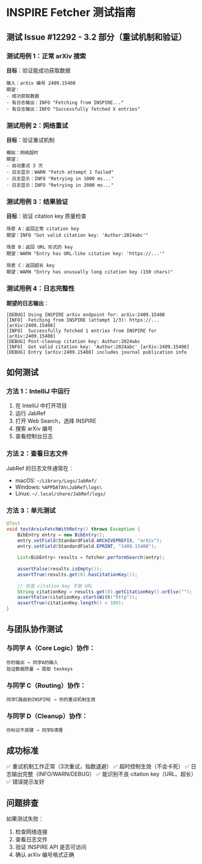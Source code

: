 # INSPIRE Fetcher 测试指南

## 测试 Issue #12292 - 3.2 部分（重试机制和验证）

### 测试用例 1：正常 arXiv 搜索
**目标**：验证能成功获取数据
```
输入：arXiv 编号 2409.15408
期望：
- 成功获取数据
- 有日志输出：INFO "Fetching from INSPIRE..."
- 有日志输出：INFO "Successfully fetched X entries"
```

### 测试用例 2：网络重试
**目标**：验证重试机制
```
模拟：网络超时
期望：
- 自动重试 3 次
- 日志显示：WARN "Fetch attempt 1 failed"
- 日志显示：INFO "Retrying in 1000 ms..."
- 日志显示：INFO "Retrying in 2000 ms..."
```

### 测试用例 3：结果验证
**目标**：验证 citation key 质量检查
```
场景 A：返回正常 citation key
期望：INFO "Got valid citation key: 'Author:2024abc'"

场景 B：返回 URL 形式的 key
期望：WARN "Entry has URL-like citation key: 'https://...'"

场景 C：返回超长 key
期望：WARN "Entry has unusually long citation key (150 chars)"
```

### 测试用例 4：日志完整性
**期望的日志输出**：
```
[DEBUG] Using INSPIRE arXiv endpoint for: arXiv:2409.15408
[INFO]  Fetching from INSPIRE (attempt 1/3): https://... [arXiv:2409.15408]
[INFO]  Successfully fetched 1 entries from INSPIRE for [arXiv:2409.15408]
[DEBUG] Post-cleanup citation key: Author:2024abc
[INFO]  Got valid citation key: 'Author:2024abc' [arXiv:2409.15408]
[DEBUG] Entry [arXiv:2409.15408] includes journal publication info
```

## 如何测试

### 方法 1：IntelliJ 中运行
1. 在 IntelliJ 中打开项目
2. 运行 JabRef
3. 打开 Web Search，选择 INSPIRE
4. 搜索 arXiv 编号
5. 查看控制台日志

### 方法 2：查看日志文件
JabRef 的日志文件通常在：
- macOS: `~/Library/Logs/JabRef/`
- Windows: `%APPDATA%\JabRef\logs\`
- Linux: `~/.local/share/JabRef/logs/`

### 方法 3：单元测试
```java
@Test
void testArxivFetchWithRetry() throws Exception {
    BibEntry entry = new BibEntry();
    entry.setField(StandardField.ARCHIVEPREFIX, "arXiv");
    entry.setField(StandardField.EPRINT, "2409.15408");
    
    List<BibEntry> results = fetcher.performSearch(entry);
    
    assertFalse(results.isEmpty());
    assertTrue(results.get(0).hasCitationKey());
    
    // 检查 citation key 不是 URL
    String citationKey = results.get(0).getCitationKey().orElse("");
    assertFalse(citationKey.startsWith("http"));
    assertTrue(citationKey.length() < 100);
}
```

## 与团队协作测试

### 与同学 A（Core Logic）协作：
```
你的输出 → 同学A的输入
验证数据质量 → 提取 texkeys
```

### 与同学 C（Routing）协作：
```
同学C路由到INSPIRE → 你的重试机制生效
```

### 与同学 D（Cleanup）协作：
```
你标记不良键 → 同学D清理
```

## 成功标准

✅ 重试机制工作正常（3次重试，指数退避）
✅ 超时控制生效（不会卡死）
✅ 日志输出完整（INFO/WARN/DEBUG）
✅ 能识别不良 citation key（URL、超长）
✅ 错误提示友好

## 问题排查

如果测试失败：
1. 检查网络连接
2. 查看日志文件
3. 验证 INSPIRE API 是否可访问
4. 确认 arXiv 编号格式正确

